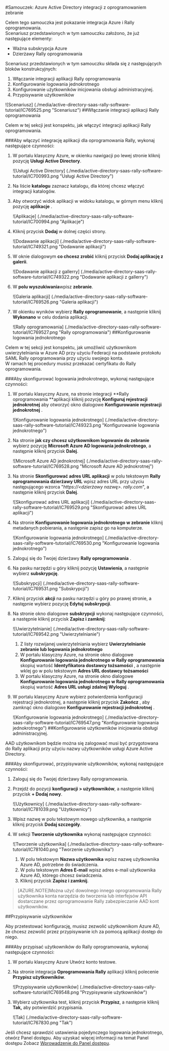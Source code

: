 <properties 
    pageTitle="Samouczek: Azure Active Directory integracji z oprogramowaniem zebranie | Microsoft Azure" 
    description="Dowiedz się, jak użyć Rally oprogramowania z usługi Azure Active Directory w celu włączenia rejestracji jednokrotnej, automatycznego inicjowania obsługi administracyjnej i nie tylko!" 
    services="active-directory" 
    authors="jeevansd"  
    documentationCenter="na" 
    manager="femila"/>
<tags 
    ms.service="active-directory" 
    ms.devlang="na" 
    ms.topic="article" 
    ms.tgt_pltfrm="na" 
    ms.workload="identity" 
    ms.date="09/26/2016" 
    ms.author="jeedes" />

#<a name="tutorial-azure-active-directory-integration-with-rally-software"></a>Samouczek: Azure Active Directory integracji z oprogramowaniem zebranie
  
Celem tego samouczka jest pokazanie integracja Azure i Rally oprogramowania.  
Scenariusz przedstawionych w tym samouczku założono, że już następujące elementy:

-   Ważna subskrypcja Azure
-   Dzierżawy Rally oprogramowania
  
Scenariusz przedstawionych w tym samouczku składa się z następujących bloków konstrukcyjnych:

1.  Włączanie integracji aplikacji Rally oprogramowania
2.  Konfigurowanie logowania jednokrotnego
3.  Konfigurowanie użytkowników inicjowania obsługi administracyjnej.
4.  Przypisywanie użytkowników

![Scenariusz] (./media/active-directory-saas-rally-software-tutorial/IC769525.png "Scenariusz")
##<a name="enabling-the-application-integration-for-rally-software"></a>Włączanie integracji aplikacji Rally oprogramowania
  
Celem w tej sekcji jest konspektu, jak włączyć integracji aplikacji Rally oprogramowania.

###<a name="to-enable-the-application-integration-for-rally-software-perform-the-following-steps"></a>Aby włączyć integrację aplikacji dla oprogramowania Rally, wykonaj następujące czynności:

1.  W portalu klasyczny Azure, w okienku nawigacji po lewej stronie kliknij pozycję **Usługi Active Directory**.

    ![Usługi Active Directory] (./media/active-directory-saas-rally-software-tutorial/IC700993.png "Usługi Active Directory")

2.  Na liście **katalogu** zaznacz katalogu, dla której chcesz włączyć integracji katalogów.

3.  Aby otworzyć widok aplikacji w widoku katalogu, w górnym menu kliknij pozycję **aplikacje** .

    ![Aplikacje] (./media/active-directory-saas-rally-software-tutorial/IC700994.png "Aplikacje")

4.  Kliknij przycisk **Dodaj** w dolnej części strony.

    ![Dodawanie aplikacji] (./media/active-directory-saas-rally-software-tutorial/IC749321.png "Dodawanie aplikacji")

5.  W oknie dialogowym **co chcesz zrobić** kliknij przycisk **Dodaj aplikację z galerii**.

    ![Dodawanie aplikacji z gallerry] (./media/active-directory-saas-rally-software-tutorial/IC749322.png "Dodawanie aplikacji z gallerry")

6.  W **polu wyszukiwania**wpisz **zebranie**.

    ![Galeria aplikacji] (./media/active-directory-saas-rally-software-tutorial/IC769526.png "Galeria aplikacji")

7.  W okienku wyników wybierz **Rally oprogramowanie**, a następnie kliknij **Wykonano** w celu dodania aplikacji.

    ![Rally oprogramowania] (./media/active-directory-saas-rally-software-tutorial/IC769527.png "Rally oprogramowania")
##<a name="configuring-single-sign-on"></a>Konfigurowanie logowania jednokrotnego
  
Celem w tej sekcji jest konspektu, jak umożliwić użytkownikom uwierzytelniania w Azure AD przy użyciu Federacji na podstawie protokołu SAML Rally oprogramowania przy użyciu swojego konta.  
W ramach tej procedury musisz przekazać certyfikatu do Rally oprogramowania.

###<a name="to-configure-single-sign-on-perform-the-following-steps"></a>Aby skonfigurować logowania jednokrotnego, wykonaj następujące czynności:

1.  W portalu klasyczny Azure, na stronie integracji **Rally oprogramowania **aplikacji kliknij pozycję **Konfiguruj rejestracji jednokrotnej** aby otworzyć okno dialogowe **Konfigurowanie rejestracji jednokrotnej** .

    ![Konfigurowanie logowania jednokrotnego] (./media/active-directory-saas-rally-software-tutorial/IC749323.png "Konfigurowanie logowania jednokrotnego")

2.  Na stronie **jak czy chcesz użytkownikom logowanie do zebranie** wybierz pozycję **Microsoft Azure AD logowania jednokrotnego**, a następnie kliknij przycisk **Dalej**.

    ![Microsoft Azure AD jednokrotnej] (./media/active-directory-saas-rally-software-tutorial/IC769528.png "Microsoft Azure AD jednokrotnej")

3.  Na stronie **Skonfigurować adres URL aplikacji** w polu tekstowym **Rally oprogramowania dzierżawy URL** wpisz adres URL przy użyciu następującego wzorca "*https://\<dzierżawy nazwę\>. rally.com*", a następnie kliknij przycisk **Dalej**.

    ![Skonfigurować adres URL aplikacji] (./media/active-directory-saas-rally-software-tutorial/IC769529.png "Skonfigurować adres URL aplikacji")

4.  Na stronie **Konfigurowanie logowania jednokrotnego w zebranie** kliknij metadanych pobierania, a następnie zapisz go na komputerze.

    ![Konfigurowanie logowania jednokrotnego] (./media/active-directory-saas-rally-software-tutorial/IC769530.png "Konfigurowanie logowania jednokrotnego")

5.  Zaloguj się do Twojej dzierżawy **Rally oprogramowania** .

6.  Na pasku narzędzi u góry kliknij pozycję **Ustawienia**, a następnie wybierz **subskrypcję**.

    ![Subskrypcji] (./media/active-directory-saas-rally-software-tutorial/IC769531.png "Subskrypcji")

7.  Kliknij przycisk **akcji** na pasku narzędzi u góry po prawej stronie, a następnie wybierz pozycję **Edytuj subskrypcji**.

8.  Na stronie okno dialogowe **subskrypcji** wykonaj następujące czynności, a następnie kliknij przycisk **Zapisz i zamknij**:

    ![Uwierzytelnianie] (./media/active-directory-saas-rally-software-tutorial/IC769542.png "Uwierzytelnianie")

    1.  Z listy rozwijanej uwierzytelniania wybierz **Uwierzytelnianie zebranie lub logowania jednokrotnego**
    2.  W portalu klasyczny Azure, na stronie okno dialogowe **Konfigurowanie logowania jednokrotnego w Rally oprogramowania** skopiuj wartość **Identyfikatora dostawcy tożsamości** , a następnie wklej go w polu tekstowym **Adres URL dostawcy tożsamości**
    3.  W portalu klasyczny Azure, na stronie okno dialogowe **Konfigurowanie logowania jednokrotnego w Rally oprogramowania** skopiuj wartość **Adres URL usługi zdalnej Wyloguj** .

9.  W portalu klasyczny Azure wybierz potwierdzenia konfiguracji rejestracji jednokrotnej, a następnie kliknij przycisk **Zakończ** , aby zamknąć okno dialogowe **Konfigurowanie rejestracji jednokrotnej** .

    ![Konfigurowanie logowania jednokrotnego] (./media/active-directory-saas-rally-software-tutorial/IC769547.png "Konfigurowanie logowania jednokrotnego")
##<a name="configuring-user-provisioning"></a>Konfigurowanie użytkowników inicjowania obsługi administracyjnej.
  
AAD użytkownikom będzie można się zalogować musi być przygotowana do Rally aplikacji przy użyciu nazwy użytkowników usługi Azure Active Directory.

###<a name="to-configure-user-provisioning-perform-the-following-steps"></a>Aby skonfigurować, przypisywanie użytkowników, wykonaj następujące czynności:

1.  Zaloguj się do Twojej dzierżawy Rally oprogramowania.

2.  Przejdź do pozycji **konfiguracji \> użytkowników**, a następnie kliknij przycisk **+ Dodaj nowy**.

    ![Użytkownicy] (./media/active-directory-saas-rally-software-tutorial/IC781039.png "Użytkownicy")

3.  Wpisz nazwę w polu tekstowym nowego użytkownika, a następnie kliknij przycisk **Dodaj szczegóły**.

4.  W sekcji **Tworzenie użytkownika** wykonaj następujące czynności:

    ![Tworzenie użytkownika] (./media/active-directory-saas-rally-software-tutorial/IC781040.png "Tworzenie użytkownika")

    1.  W polu tekstowym **Nazwa użytkownika** wpisz nazwę użytkownika Azure AD, potrzebne do świadczenia.
    2.  W polu tekstowym **Adres E-mail** wpisz adres e-mail użytkownika Azure AD, którego chcesz świadczenia.
    3.  Kliknij przycisk **Zapisz i zamknij**.

>[AZURE.NOTE]Można użyć dowolnego innego oprogramowania Rally użytkownika konta narzędzia do tworzenia lub interfejsów API dostarczane przez oprogramowanie Rally zabezpieczanie AAD kont użytkowników.

##<a name="assigning-users"></a>Przypisywanie użytkowników
  
Aby przetestować konfigurację, musisz zezwolić użytkownikom Azure AD, że chcesz zezwolić przez przypisywanie ich za pomocą aplikacji dostęp do niego.

###<a name="to-assign-users-to-rally-software-perform-the-following-steps"></a>Aby przypisać użytkowników do Rally oprogramowania, wykonaj następujące czynności:

1.  W portalu klasyczny Azure Utwórz konto testowe.

2.  Na stronie integracja **Oprogramowania Rally** aplikacji kliknij polecenie **Przypisz użytkowników**.

    ![Przypisywanie użytkowników] (./media/active-directory-saas-rally-software-tutorial/IC769548.png "Przypisywanie użytkowników")

3.  Wybierz użytkownika test, kliknij przycisk **Przypisz**, a następnie kliknij **Tak,** aby potwierdzić przypisania.

    ![Tak] (./media/active-directory-saas-rally-software-tutorial/IC767830.png "Tak")
  
Jeśli chcesz sprawdzić ustawienia pojedynczego logowania jednokrotnego, otwórz Panel dostępu. Aby uzyskać więcej informacji na temat Panel dostępu Zobacz [Wprowadzenie do Panel dostępu](active-directory-saas-access-panel-introduction.md).




